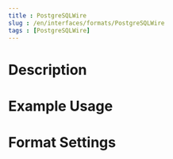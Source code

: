 ```yaml
---
title : PostgreSQLWire
slug : /en/interfaces/formats/PostgreSQLWire
tags : [PostgreSQLWire]
---
```


# Description

# Example Usage

# Format Settings